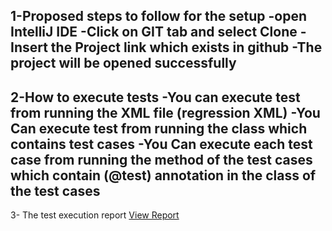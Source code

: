 1-Proposed steps to follow for the setup
-open IntelliJ IDE
-Click on GIT tab and select Clone
-Insert the Project link which exists in github 
-The project will be opened successfully 
---------------------------------------------------------------------------------------
2-How to execute tests
-You can execute test from running the XML file (regression XML)
-You Can execute test from running the class which contains test cases 
-You Can execute each test case from running the method of the test cases which contain (@test) annotation in the class of the test cases
---------------------------------------------------------------------------------------
3- The test execution report
[View Report](./report/report.html)
